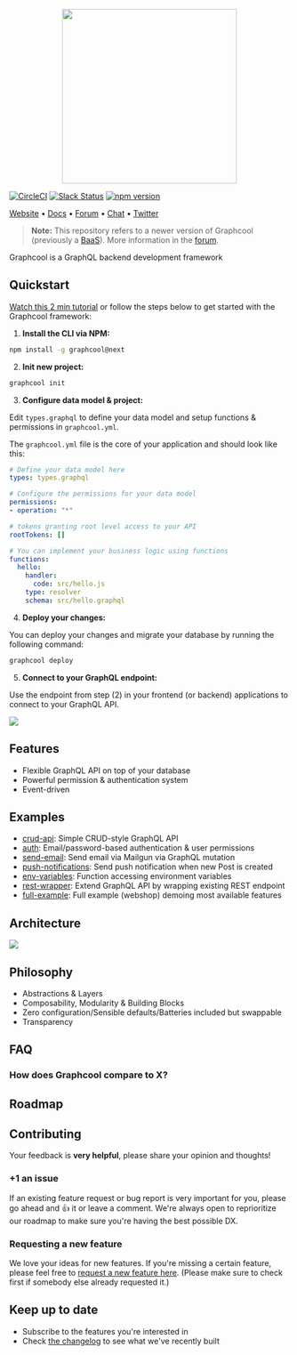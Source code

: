 <p align="center"><a href="https://www.graph.cool"><img src="https://imgur.com/NNp55eL.png" width="314"></a></p>

[![CircleCI](https://circleci.com/gh/graphcool/graphcool.svg?style=shield)](https://circleci.com/gh/graphcool/graphcool) [![Slack Status](https://slack.graph.cool/badge.svg)](https://slack.graph.cool) [![npm version](https://img.shields.io/badge/npm%20package-next-brightgreen.svg)](https://badge.fury.io/js/graphcool)

[Website](https://www.graph.cool/) • [Docs](https://docs-next.graph.cool/) • [Forum](https://www.graph.cool/forum) • [Chat](https://slack.graph.cool/) • [Twitter](https://twitter.com/graphcool)

> **Note:** This repository refers to a newer version of Graphcool (previously a [BaaS](https://www.graph.cool/)). More information in the [forum](https://www.graph.cool/forum/t/feedback-new-cli-beta/949).

Graphcool is a GraphQL backend development framework

## Quickstart

[Watch this 2 min tutorial](https://www.youtube.com/watch?v=gg_SJ8a5xpA) or follow the steps below to get started with the Graphcool framework:

1. **Install the CLI via NPM:**

  ```sh
  npm install -g graphcool@next
  ```

2. **Init new project:**

  ```sh
  graphcool init
  ```

3. **Configure data model & project:**

  Edit `types.graphql` to define your data model and setup functions & permissions in  `graphcool.yml`.

  The `graphcool.yml` file is the core of your application and should look like this:

  ```yml
  # Define your data model here
  types: types.graphql

  # Configure the permissions for your data model
  permissions:
  - operation: "*"

  # tokens granting root level access to your API
  rootTokens: []

  # You can implement your business logic using functions
  functions:
    hello:
      handler:
        code: src/hello.js
      type: resolver
      schema: src/hello.graphql
  ```

4. **Deploy your changes:**

  You can deploy your changes and migrate your database by running the following command:

  ```sh
  graphcool deploy
  ```

5. **Connect to your GraphQL endpoint:**

  Use the endpoint from step (2) in your frontend (or backend) applications to connect to your GraphQL API.
  
![](https://imgur.com/EsopgE3.gif)

## Features

* Flexible GraphQL API on top of your database
* Powerful permission & authentication system
* Event-driven

## Examples

* [crud-api](examples/crud-api): Simple CRUD-style GraphQL API
* [auth](examples/auth): Email/password-based authentication & user permissions
* [send-email](examples/send-email): Send email via Mailgun via GraphQL mutation
* [push-notifications](examples/push-notifications): Send push notification when new Post is created
* [env-variables](examples/env-variables): Function accessing environment variables
* [rest-wrapper](examples/rest-wrapper): Extend GraphQL API by wrapping existing REST endpoint
* [full-example](examples/full-example): Full example (webshop) demoing most available features

## Architecture

![](https://imgur.com/7uCckl3.png)

## Philosophy

* Abstractions & Layers
* Composability, Modularity & Building Blocks
* Zero configuration/Sensible defaults/Batteries included but swappable
* Transparency

## FAQ

### How does Graphcool compare to X?

## Roadmap

## Contributing

Your feedback is **very helpful**, please share your opinion and thoughts!

### +1 an issue

If an existing feature request or bug report is very important for you, please go ahead and :+1: it or leave a comment. We're always open to reprioritize our roadmap to make sure you're having the best possible DX.

### Requesting a new feature

We love your ideas for new features. If you're missing a certain feature, please feel free to [request a new feature here](https://github.com/graphcool/feature-requests/issues/new). (Please make sure to check first if somebody else already requested it.)

## Keep up to date

* Subscribe to the features you're interested in
* Check [the changelog](https://www.graph.cool/docs/faq/graphcool-changelog-chiooo0ahn/) to see what we've recently built
